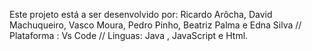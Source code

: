 Este projeto está a ser desenvolvido por: Ricardo Arôcha, David Machuqueiro, Vasco Moura, Pedro Pinho, Beatriz Palma e Edna Silva // Plataforma : Vs Code // Linguas: Java , JavaScript e Html.

